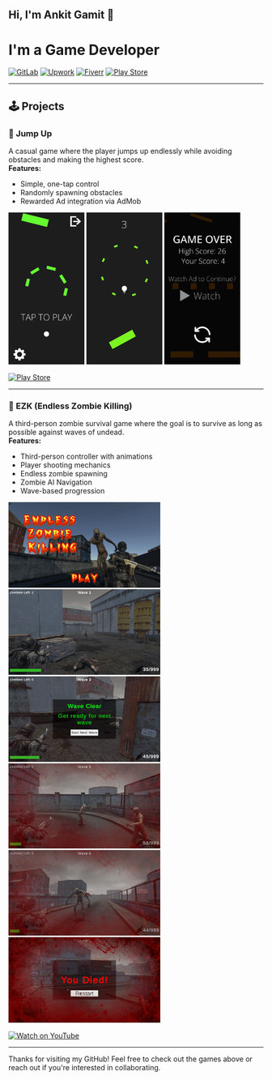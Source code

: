 ## Hi, I'm Ankit Gamit 👋  
# I'm a Game Developer
[![GitLab](https://img.shields.io/badge/GitLab-Profile-orange?logo=gitlab)](https://gitlab.com/Ankit-Gamit)
[![Upwork](https://img.shields.io/badge/Upwork-Freelancer-6fda44?logo=upwork)](https://www.upwork.com/freelancers/~0188802ffe8ef5676e)
[![Fiverr](https://img.shields.io/badge/Fiverr-Gigs-1dbf73?logo=fiverr)](https://www.fiverr.com/ankit_gg/)
[![Play Store](https://img.shields.io/badge/Play_Store-Ankit's_Games-blue?logo=google-play)](https://play.google.com/store/apps/developer?id=Ankit%27s+Games)

---

## 🕹️ Projects

### 🚀 Jump Up
A casual game where the player jumps up endlessly while avoiding obstacles and making the highest score.  
**Features:**
- Simple, one-tap control
- Randomly spawning obstacles
- Rewarded Ad integration via AdMob

<div style="margin-bottom: 12px;">
  <img src="Screenshots/Jump Up!/Tap to Start.jpg" alt="Tap to Start" width="150" />
  <img src="Screenshots/Jump Up!/Gameplay 2.jpg" alt="Gameplay" width="150" />
  <img src="Screenshots/Jump Up!/Game Over.jpg" alt="Game Over" width="150" />
</div>

[![Play Store](https://img.shields.io/badge/Play_Store-Jump_Up!-blue?logo=google-play)](https://play.google.com/store/apps/details?id=com.AnkitsGames.JumpUp)

---

### 🧟 EZK (Endless Zombie Killing)
A third-person zombie survival game where the goal is to survive as long as possible against waves of undead.  
**Features:**
- Third-person controller with animations
- Player shooting mechanics
- Endless zombie spawning
- Zombie AI Navigation
- Wave-based progression

<div style="margin-bottom: 12px;">
  <img src="Screenshots/Endless Zombie Killing/Main Menu.png" alt="Main Menu" width="300" />
  <img src="Screenshots/Endless Zombie Killing/Gameplay 2.png" alt="Gameplay" width="300" />
  <img src="Screenshots/Endless Zombie Killing/Wave Clear.png" alt="Wave Clear" width="300" />
  <img src="Screenshots/Endless Zombie Killing/Gameplay 4.png" alt="Gameplay" width="300" />
  <img src="Screenshots/Endless Zombie Killing/Gameplay 6.png" alt="Gameplay" width="300" />
  <img src="Screenshots/Endless Zombie Killing/You Died.png" alt="Game Over" width="300" />
</div>


[![Watch on YouTube](https://img.shields.io/badge/Watch_on_YouTube-Gameplay-red?logo=youtube)](https://youtu.be/X1IS66g6IDs)

---

Thanks for visiting my GitHub! Feel free to check out the games above or reach out if you're interested in collaborating.
